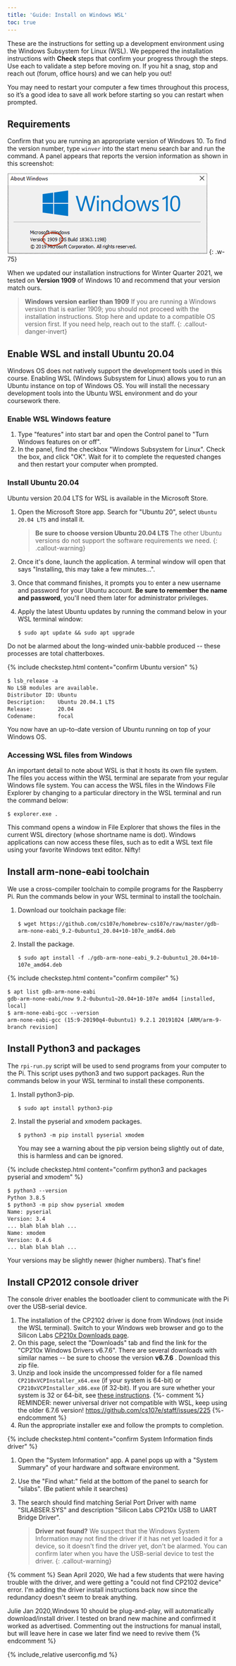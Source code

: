 ```yaml
---
title: 'Guide: Install on Windows WSL'
toc: true
---
```


<script>
$().ready(function() {
    var elems = document.getElementsByClassName('language-console');
    for (const elem of elems) elem.className += ' console-ubuntu';
});
</script>

These are the instructions for setting up a development environment using the Windows Subsystem for Linux (WSL). We peppered the installation instructions with <i class="fa fa-check-square-o fa-lg"></i> __Check__ steps that confirm your progress through the steps. Use each to validate a step before moving on.  If you hit a snag, stop and reach out (forum, office hours) and we can help you out!

You may need to restart your computer a few times throughout this process, so it’s a good idea to save all work before starting so you can restart when prompted.

## Requirements
Confirm that you are running an appropriate version of Windows 10. To find the version number, type `winver` into the start menu search bar and run the command. A panel appears that reports the version information as shown in this screenshot:

![Window Version 1909](img/winver.png)
{: .w-75}

When we updated our installation instructions for Winter Quarter 2021, we tested on __Version 1909__ of Windows 10 and recommend that your version match ours. 
> __Windows version earlier than 1909__ If you are running a Windows version that is earlier 1909; you should not proceed with the installation instructions. Stop here and update to a compatible OS version first. If you need help, reach out to the staff.
{: .callout-danger-invert}

## Enable WSL and install Ubuntu 20.04

Windows OS does not natively support the development tools used in this course. Enabling WSL (Windows Subsystem for Linux) allows you to run an Ubuntu instance on top of Windows OS. You will install the necessary development tools into the Ubuntu WSL environment and do your coursework there.

### Enable WSL Windows feature

1. Type "features" into start bar and open the Control panel to "Turn Windows features on or off". 
1. In the panel, find the checkbox "Windows Subsystem for Linux". Check the box, and click "OK". Wait for it to complete the requested changes and then restart your computer when prompted.

### Install Ubuntu 20.04

Ubuntu version 20.04 LTS for WSL is available in the Microsoft Store.

1. Open the Microsoft Store app. Search for "Ubuntu 20", select `Ubuntu 20.04 LTS` and install it.
    > __Be sure to choose version Ubuntu 20.04 LTS__
    > The other Ubuntu versions do not support the software requirements we need.
    {: .callout-warning}
1. Once it's done, launch the application. A terminal window will open that says "Installing, this may take a few minutes...".
1. Once that command finishes, it prompts you to enter a new username and password for your Ubuntu account. __Be sure to remember the name and password__, you'll need them later for administrator privileges.
1. Apply the latest Ubuntu updates by running the command below in your WSL terminal window:

    ```console
    $ sudo apt update && sudo apt upgrade
    ```
Do not be alarmed about the long-winded unix-babble produced -- these processes are total chatterboxes.

{% include checkstep.html content="confirm Ubuntu version" %}
```console
$ lsb_release -a
No LSB modules are available.
Distributor ID: Ubuntu
Description:    Ubuntu 20.04.1 LTS
Release:        20.04
Codename:       focal
```

You now have an up-to-date version of Ubuntu running on top of your Windows OS.

<a name="files"></a>
### Accessing WSL files from Windows

An important detail to note about WSL is that it hosts its own file system. The files you access within the WSL terminal are separate from your regular Windows file system. You can access the WSL files in the Windows File Explorer by changing to a particular directory in the WSL terminal and run the command below:

```console
$ explorer.exe .
```

This command opens a window in File Explorer that shows the files in the current WSL directory (whose shortname name is dot). Windows applications can now access these files, such as to edit a WSL text file using your favorite Windows text editor. Nifty!

## Install arm-none-eabi toolchain

We use a cross-compiler toolchain to compile programs for the Raspberry Pi. Run the commands below in your WSL terminal to install the toolchain.

1. Download our toolchain package file:
    ```console
    $ wget https://github.com/cs107e/homebrew-cs107e/raw/master/gdb-arm-none-eabi_9.2-0ubuntu1_20.04+10-107e_amd64.deb
    ```

2. Install the package.

   ```console
   $ sudo apt install -f ./gdb-arm-none-eabi_9.2-0ubuntu1_20.04+10-107e_amd64.deb
   ```


{% include checkstep.html content="confirm compiler" %}
```console
$ apt list gdb-arm-none-eabi
gdb-arm-none-eabi/now 9.2-0ubuntu1~20.04+10-107e amd64 [installed, local]
$ arm-none-eabi-gcc --version
arm-none-eabi-gcc (15:9-20190q4-0ubuntu1) 9.2.1 20191024 [ARM/arm-9-branch revision]
```

## Install Python3 and packages

The `rpi-run.py` script will be used to send programs from your computer to the Pi. This script uses python3 and two support packages. Run the commands below in your WSL terminal to install these components.

1.  Install python3-pip.

    ```console
    $ sudo apt install python3-pip
    ```


1.  Install the pyserial and xmodem packages.

    ```console
    $ python3 -m pip install pyserial xmodem
    ```

    You may see a warning about the pip version being slightly out of date, this is harmless and can be ignored.

{% include checkstep.html content="confirm python3 and packages pyserial and xmodem" %}
```console
$ python3 --version
Python 3.8.5
$ python3 -m pip show pyserial xmodem 
Name: pyserial
Version: 3.4
... blah blah blah ...
Name: xmodem
Version: 0.4.6
... blah blah blah ...
```
Your versions may be slightly newer (higher numbers). That's fine!

## Install CP2012 console driver
The console driver enables the bootloader client to communicate with the Pi over the USB-serial device. 

1. The installation of the CP2102 driver is done from Windows (not inside the WSL terminal). Switch to your Windows web browser and go to the Silicon Labs [CP210x Downloads page](https://www.silabs.com/developers/usb-to-uart-bridge-vcp-drivers).
1. On this page, select the "Downloads" tab and find the link for the "CP210x Windows Drivers v6.7.6". There are several downloads with similar names -- be sure to choose the version __v6.7.6__ . Download this zip file. 
1. Unzip and look inside the uncompressed folder for a file named `CP210xVCPInstaller_x64.exe` (if your system is 64-bit) or `CP210xVCPInstaller_x86.exe` (if 32-bit). If you are sure whether your system is 32 or 64-bit, see [these instructions](https://support.microsoft.com/en-us/help/13443/windows-which-version-am-i-running). 
{%- comment %}
REMINDER: newer universal driver not compatible with WSL, keep using the older 6.7.6 version! https://github.com/cs107e/staff/issues/225
{%- endcomment %}
1. Run the appropriate installer exe and follow the prompts to completion.

{% include checkstep.html content="confirm System Information finds driver" %}
1. Open the "System Information" app. A panel pops up with a "System Summary" of your hardware and software environment.
1. Use the "Find what:" field at the bottom of the panel to search for "silabs". (Be patient while it searches)
1. The search should find matching Serial Port Driver with name "SILABSER.SYS" and description "Silicon Labs CP210x USB to UART Bridge Driver".

    > __Driver not found?__ We suspect that the Windows System Information may not find the driver if it has net yet loaded it for a device, so it doesn't find the driver yet, don't be alarmed. You can confirm later when you have the USB-serial device to test the driver.
    {: .callout-warning}

{% comment %}
Sean April 2020, We had a few students that were having trouble with the driver, and were getting a "could not find CP2102 device" error. I'm adding the driver install instructions back now since the redundancy doesn't seem to break anything.

Julie Jan 2020,Windows 10 should be plug-and-play, will automatically download/install driver. I tested on brand new machine and confirmed it worked as advertised. Commenting out the instructions for manual install, but will leave here in case we later find we need to revive them
{% endcomment %}

{% include_relative userconfig.md %}
